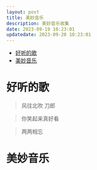 ```yaml
---
layout: post
title: 美妙音乐
description: 美妙音乐收集
date: 2023-09-19 10:23:01
updatedate: 2023-09-20 10:23:01
---
```

- [好听的歌](#好听的歌)
- [美妙音乐](#美妙音乐)

# 好听的歌

> 风往北吹 刀郎

> 你笑起来真好看

> 两两相忘

# 美妙音乐